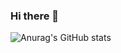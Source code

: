 ### Hi there 👋
![Anurag's GitHub stats](https://github-readme-stats.vercel.app/api?username=araromirichard&show_icons=true&bg_color=00000000&show=true)
<!--
**araromirichard/araromirichard** is a ✨ _special_ ✨ repository because its `README.md` (this file) appears on your GitHub profile.

Here are some ideas to get you started:

- 🔭 I’m currently working on ...
- 🌱 I’m currently learning ...
- 👯 I’m looking to collaborate on ...
- 🤔 I’m looking for help with ...
- 💬 Ask me about ...
- 📫 How to reach me: ...
- 😄 Pronouns: ...
- ⚡ Fun fact: ...
-->

